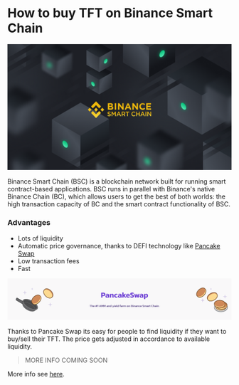 # How to buy TFT on Binance Smart Chain

![](img/binance_smart_chain.png)

Binance Smart Chain (BSC) is a blockchain network built for running smart contract-based applications. BSC runs in parallel with Binance's native Binance Chain (BC), which allows users to get the best of both worlds: the high transaction capacity of BC and the smart contract functionality of BSC.

### Advantages

- Lots of liquidity
- Automatic price governance, thanks to DEFI technology like [Pancake Swap](https://pancakeswap.finance/)
- Low transaction fees
- Fast

![](img/pancakeswap.png)

Thanks to Pancake Swap its easy for people to find liquidity if they want to buy/sell their TFT.
The price gets adjusted in accordance to available liquidity.

> MORE INFO COMING SOON

More info see [here](https://www.binance.org/en/smartChain).